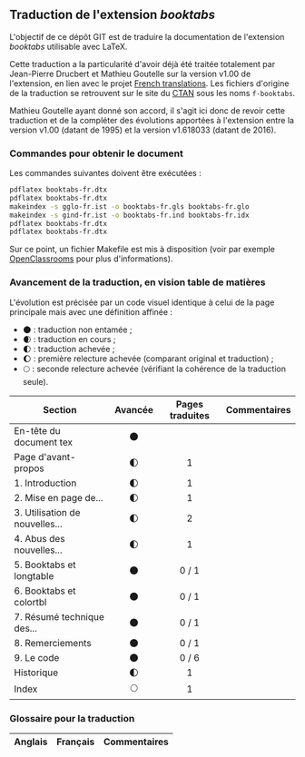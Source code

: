 ## Traduction de l'extension *booktabs*

L'objectif de ce dépôt GIT est de traduire la documentation de l'extension *booktabs* utilisable avec LaTeX.

Cette traduction a la particularité d'avoir déjà été traitée totalement par Jean-Pierre Drucbert et Mathieu Goutelle sur la version v1.00 de l'extension, en lien avec le projet [French translations](https://www.ctan.org/pkg/french-translations). Les fichiers d'origine de la traduction se retrouvent sur le site du [CTAN](https://www.ctan.org/tex-archive/info/french-translations/macros/latex/required/tools) sous les noms `f-booktabs`.

Mathieu Goutelle ayant donné son accord, il s'agit ici donc de revoir cette traduction et de la compléter des évolutions apportées à l'extension entre la version v1.00 (datant de 1995) et la version v1.618033 (datant de 2016).


### Commandes pour obtenir le document

Les commandes suivantes doivent être exécutées :

```bash
pdflatex booktabs-fr.dtx
pdflatex booktabs-fr.dtx
makeindex -s gglo-fr.ist -o booktabs-fr.gls booktabs-fr.glo
makeindex -s gind-fr.ist -o booktabs-fr.ind booktabs-fr.idx
pdflatex booktabs-fr.dtx
pdflatex booktabs-fr.dtx
```

Sur ce point, un fichier Makefile est mis à disposition (voir par exemple [OpenClassrooms](https://openclassrooms.com/courses/compilez-sous-gnu-linux#/id/r-1130480) pour plus d'informations).


### Avancement de la traduction, en vision table de matières

L'évolution est précisée par un code visuel identique à celui de la page principale mais avec une définition affinée :

- :new_moon: : traduction non entamée ;
- :waxing_crescent_moon: : traduction en cours ;
- :first_quarter_moon: : traduction achevée ;
- :waxing_gibbous_moon: : première relecture achevée (comparant original et traduction) ; 
- :full_moon: : seconde relecture achevée (vérifiant la cohérence de la traduction seule).

Section                       | Avancée                | Pages traduites | Commentaires 
----------------------------- | :--------------------: | :-------------: | -------------------------
En-tête du document tex       | :new_moon:             |                 |
Page d'avant-propos           | :first_quarter_moon:   | 1               | 
1. Introduction               | :first_quarter_moon:   | 1               |
2. Mise en page de...         | :first_quarter_moon:   | 1               | 
3. Utilisation de nouvelles...| :first_quarter_moon:   | 2               |
4. Abus des nouvelles...      | :first_quarter_moon:   | 1               |
5. Booktabs et longtable      | :new_moon:             | 0 / 1           |
6. Booktabs et colortbl       | :new_moon:             | 0 / 1           |
7. Résumé technique des...    | :new_moon:             | 0 / 1           |
8. Remerciements              | :new_moon:             | 0 / 1           |
9. Le code                    | :new_moon:             | 0 / 6           |
Historique                    | :first_quarter_moon:   | 1               |
Index                         | :full_moon:            | 1               |


### Glossaire pour la traduction

Anglais                   | Français                                          | Commentaires 
------------------------- | ------------------------------------------------- | -------------------------------

